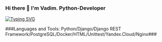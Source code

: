 ### Hi there 👋 I'm Vadim. Python-Developer

[![Typing SVG](https://readme-typing-svg.herokuapp.com?font=Fira+Code&pause=1000&width=435&lines=Yandex.Praktikum+graduate)](https://git.io/typing-svg)

###Languages and Tools: Python/Django/Django REST Framework/PostgreSQL/Docker/HTML/Unittest/Yandex.Cloud/Nginx###
